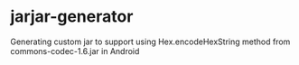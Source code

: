jarjar-generator
================

Generating custom jar to support using Hex.encodeHexString method from commons-codec-1.6.jar in Android